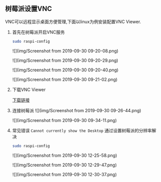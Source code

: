 ## 树莓派设置VNC

VNC可以远程显示桌面方便管理,下面以linux为例安装配置VNC Viewer.

1. 首先在树莓派开启VNC服务

   ```bash
   sudo raspi-config
   ```

   ![](img/Screenshot from 2019-09-30 09-20-08.png)
   
   ![](img/Screenshot from 2019-09-30 09-20-29.png)
   
   ![](img/Screenshot from 2019-09-30 09-20-40.png)
   
   ![](img/Screenshot from 2019-09-30 09-21-02.png)
   
2. 下载VNC Viewer

   [下载链接](https://www.realvnc.com/en/connect/download/viewer/linux/)
   
3. 连接树莓派
   ![](img/Screenshot from 2019-09-30 09-26-44.png)
   
   ![](img/Screenshot from 2019-09-30 09-34-11.png)
4. 常见错误
   ```Cannot currently show the Desktop```
   通过设置树莓派的分辨率解决
   ```bash
   sudo raspi-config
   ```

   ![](img/Screenshot from 2019-09-30 12-25-58.png)
   
   ![](img/Screenshot from 2019-09-30 12-29-47.png)
   
   ![](img/Screenshot from 2019-09-30 12-30-37.png)
   
   
   

